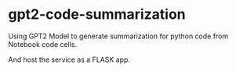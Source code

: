 # gpt2-code-summarization
Using GPT2 Model to generate summarization for python code from Notebook code cells.

And host the service as a FLASK app.
